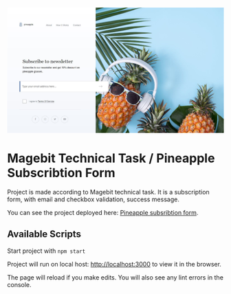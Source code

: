![alt text](https://github.com/Ywette/pineapple-react/blob/main/public/intro.JPG?raw=true)


# Magebit Technical Task / Pineapple Subscribtion Form

Project is made according to Magebit technical task. 
It is a subscription form, with email and checkbox validation, success message.

You can see the project deployed here: [Pineapple subsribtion form](https://eloquent-kalam-4530e5.netlify.app).

## Available Scripts

Start project with `npm start`

Project will run on local host: [http://localhost:3000](http://localhost:3000) to view it in the browser.

The page will reload if you make edits.
You will also see any lint errors in the console.

